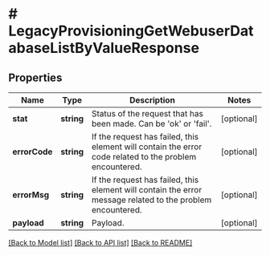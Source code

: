 # # LegacyProvisioningGetWebuserDatabaseListByValueResponse

## Properties

Name | Type | Description | Notes
------------ | ------------- | ------------- | -------------
**stat** | **string** | Status of the request that has been made. Can be &#39;ok&#39; or &#39;fail&#39;. | [optional]
**errorCode** | **string** | If the request has failed, this element will contain the error code related to the problem encountered. | [optional]
**errorMsg** | **string** | If the request has failed, this element will contain the error message related to the problem encountered. | [optional]
**payload** | **string** | Payload. | [optional]

[[Back to Model list]](../../README.md#models) [[Back to API list]](../../README.md#endpoints) [[Back to README]](../../README.md)
